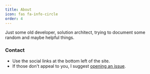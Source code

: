 ```yaml
---
title: About
icon: fas fa-info-circle
order: 4
---
```


Just some old developer, solution architect, trying to document some random and maybe helpful things.

### Contact
- Use the social links at the bottom left of the site.
- If those don't appeal to you, I suggest [opening an issue](https://github.com/Sarlaac/sarlaac.github.io/issues).
